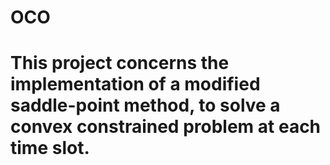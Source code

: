 # OCO

# This project concerns the implementation of a modified saddle-point method, to solve a convex constrained problem at each time slot.
